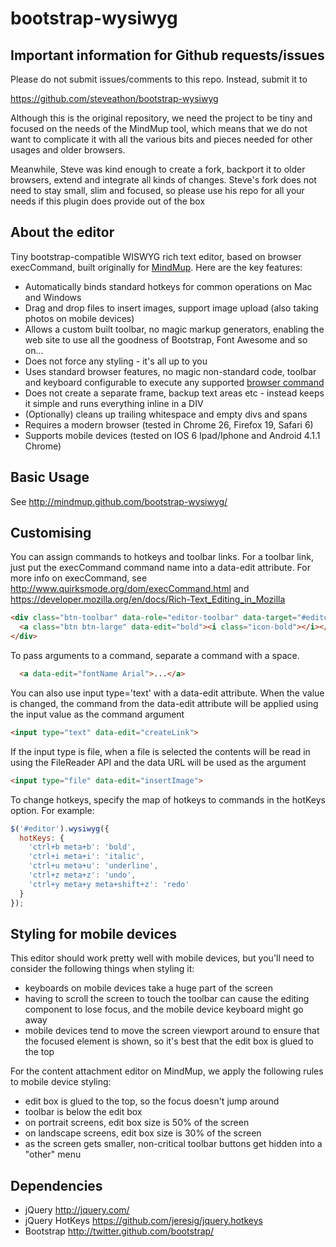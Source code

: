 bootstrap-wysiwyg
=================

Important information for Github requests/issues
------------------------------------------------

Please do not submit issues/comments to this repo. Instead, submit it to

https://github.com/steveathon/bootstrap-wysiwyg

Although this is the original repository, we need the project to be tiny and
focused on the needs of the MindMup tool, which means that we do not want to
complicate it with all the various bits and pieces needed for other usages and
older browsers.

Meanwhile, Steve was kind enough to create a fork, backport it to older
browsers, extend and integrate all kinds of changes. Steve's fork does not need
to stay small, slim and focused, so please use his repo for all your needs if
this plugin does provide out of the box

About the editor
----------------

Tiny bootstrap-compatible WISWYG rich text editor, based on browser execCommand, built originally for [MindMup](http://www.mindmup.com). Here are the key features:

* Automatically binds standard hotkeys for common operations on Mac and Windows
* Drag and drop files to insert images, support image upload (also taking photos on mobile devices)
* Allows a custom built toolbar, no magic markup generators, enabling the web site to use all the goodness of Bootstrap, Font Awesome and so on...
* Does not force any styling - it's all up to you
* Uses standard browser features, no magic non-standard code, toolbar and keyboard configurable to execute any supported [browser command](https://developer.mozilla.org/en/docs/Rich-Text_Editing_in_Mozilla
)
* Does not create a separate frame, backup text areas etc - instead keeps it simple and runs everything inline in a DIV
* (Optionally) cleans up trailing whitespace and empty divs and spans
* Requires a modern browser (tested in Chrome 26, Firefox 19, Safari 6)
* Supports mobile devices (tested on IOS 6 Ipad/Iphone and Android 4.1.1 Chrome)

Basic Usage
-----------

See http://mindmup.github.com/bootstrap-wysiwyg/

Customising
-----------
You can assign commands to hotkeys and toolbar links. For a toolbar link, just put the execCommand command name into a data-edit attribute.
For more info on execCommand, see http://www.quirksmode.org/dom/execCommand.html and https://developer.mozilla.org/en/docs/Rich-Text_Editing_in_Mozilla

```html
<div class="btn-toolbar" data-role="editor-toolbar" data-target="#editor">
  <a class="btn btn-large" data-edit="bold"><i class="icon-bold"></i></a>
</div>
```

To pass arguments to a command, separate a command with a space.

```html
  <a data-edit="fontName Arial">...</a>
```

You can also use input type='text' with a data-edit attribute. When the value
is changed, the command from the data-edit attribute will be applied using the
input value as the command argument

```html
<input type="text" data-edit="createLink">
```
If the input type is file, when a file is selected the contents will be read in using the FileReader API and the data URL will be used as the argument

```html
<input type="file" data-edit="insertImage">
```

To change hotkeys, specify the map of hotkeys to commands in the hotKeys option. For example:

```javascript
$('#editor').wysiwyg({
  hotKeys: {
    'ctrl+b meta+b': 'bold',
    'ctrl+i meta+i': 'italic',
    'ctrl+u meta+u': 'underline',
    'ctrl+z meta+z': 'undo',
    'ctrl+y meta+y meta+shift+z': 'redo'
  }
});
```

Styling for mobile devices
--------------------------

This editor should work pretty well with mobile devices, but you'll need to consider the following things when styling it:
- keyboards on mobile devices take a huge part of the screen
- having to scroll the screen to touch the toolbar can cause the editing component to lose focus, and the mobile device keyboard might go away
- mobile devices tend to move the screen viewport around to ensure that the focused element is shown, so it's best that the edit box is glued to the top

For the content attachment editor on MindMup, we apply the following rules to mobile device styling:
- edit box is glued to the top, so the focus doesn't jump around
- toolbar is below the edit box
- on portrait screens, edit box size is 50% of the screen
- on landscape screens, edit box size is 30% of the screen
- as the screen gets smaller, non-critical toolbar buttons get hidden into a "other" menu

Dependencies
------------
* jQuery http://jquery.com/
* jQuery HotKeys https://github.com/jeresig/jquery.hotkeys
* Bootstrap http://twitter.github.com/bootstrap/
